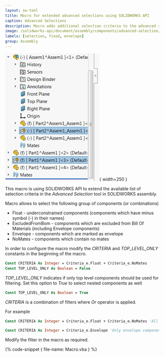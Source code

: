 ```yaml
---
layout: sw-tool
title: Macro for extended advanced selections using SOLIDWORKS API
caption: Advanced Selections
description: Macro adds additional selection criteria to the advanced selection tool allowing to select components which are excluded from bom, envelope, float etc.
image: /solidworks-api/document/assembly/components/advanced-selection/filtered-components-selection.png
labels: [selection, fixed, envelope]
group: Assembly
---
```

![Envelope components selected in the feature manager tree](filtered-components-selection.png){ width=250 }

This macro is using SOLIDWORKS API to extend the available list of selection criteria in the *Advanced Selection* tool in SOLIDWORKS assembly.

Macro allows to select the following group of components (or combinations)

* Float - underconstrained components (components which have minus symbol (-) in their names)
* ExcludedFromBom - components which are excluded from Bill Of Materials (including Envelope components)
* Envelope - components which are marked as envelope
* NoMates - components which contain no mates

In order to configure the macro modify the *CRITERIA*  and *TOP_LEVEL_ONLY* constants in the beginning of the macro.

~~~ vb
Const CRITERIA As Integer = Criteria_e.Float + Criteria_e.NoMates
Const TOP_LEVEL_ONLY As Boolean = False
~~~

*TOP_LEVEL_ONLY* indicates if only top level components should be used for filtering. Set this option to *True* to select nested components as well

~~~ vb
Const TOP_LEVEL_ONLY As Boolean = True
~~~

*CRITERIA* is a combination of filters where *Or* operator is applied.

For example

~~~ vb
Const CRITERIA As Integer = Criteria_e.Float + Criteria_e.NoMates 'All float components or components with no mates wil be selected
~~~

~~~ vb
Const CRITERIA As Integer = Criteria_e.Envelope 'Only envelope components will be selected
~~~

Modify the filter in the macro as required.

{% code-snippet { file-name: Macro.vba } %}

